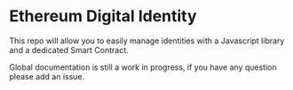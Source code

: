 # Ethereum Digital Identity

This repo will allow you to easily manage identities with a Javascript library and a dedicated Smart Contract.

Global documentation is still a work in progress, if you have any question please add an issue.